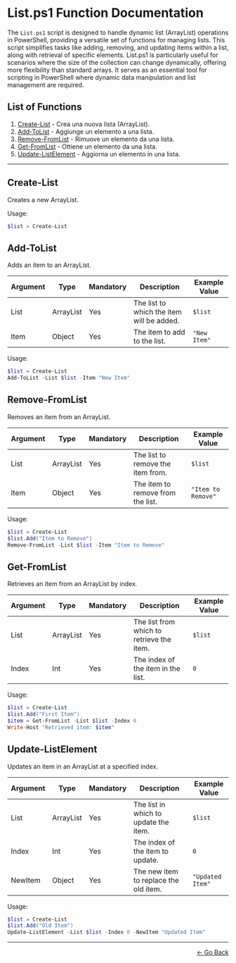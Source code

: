# List.ps1 Function Documentation

The `List.ps1` script is designed to handle dynamic list (ArrayList) operations in PowerShell, providing a versatile set of functions for managing lists. This script simplifies tasks like adding, removing, and updating items within a list, along with retrieval of specific elements. List.ps1 is particularly useful for scenarios where the size of the collection can change dynamically, offering more flexibility than standard arrays. It serves as an essential tool for scripting in PowerShell where dynamic data manipulation and list management are required.


## List of Functions

1. [Create-List](#Create-List) - Crea una nuova lista (ArrayList).
2. [Add-ToList](#Add-ToList) - Aggiunge un elemento a una lista.
3. [Remove-FromList](#Remove-FromList) - Rimuove un elemento da una lista.
4. [Get-FromList](#Get-FromList) - Ottiene un elemento da una lista.
5. [Update-ListElement](#Update-ListElement) - Aggiorna un elemento in una lista.

---

## Create-List

Creates a new ArrayList.

Usage:

```powershell
$list = Create-List
```

## Add-ToList

Adds an item to an ArrayList.

| Argument | Type              | Mandatory | Description                            | Example Value    |
|----------|-------------------|-----------|----------------------------------------|------------------|
| List     | ArrayList         | Yes       | The list to which the item will be added. | `$list`         |
| Item     | Object            | Yes       | The item to add to the list.              | `"New Item"`    |

Usage:

```powershell
$list = Create-List
Add-ToList -List $list -Item "New Item"
```

## Remove-FromList

Removes an item from an ArrayList.

| Argument | Type              | Mandatory | Description                            | Example Value    |
|----------|-------------------|-----------|----------------------------------------|------------------|
| List     | ArrayList         | Yes       | The list to remove the item from.          | `$list`         |
| Item     | Object            | Yes       | The item to remove from the list.         | `"Item to Remove"`|

Usage:

```powershell
$list = Create-List
$list.Add("Item to Remove")
Remove-FromList -List $list -Item "Item to Remove"
```

## Get-FromList

Retrieves an item from an ArrayList by index.

| Argument | Type              | Mandatory | Description                            | Example Value    |
|----------|-------------------|-----------|----------------------------------------|------------------|
| List     | ArrayList         | Yes       | The list from which to retrieve the item. | `$list`         |
| Index    | Int               | Yes       | The index of the item in the list.         | `0`             |

Usage:

```powershell
$list = Create-List
$list.Add("First Item")
$item = Get-FromList -List $list -Index 0
Write-Host "Retrieved item: $item"
```

## Update-ListElement

Updates an item in an ArrayList at a specified index.

| Argument | Type              | Mandatory | Description                            | Example Value    |
|----------|-------------------|-----------|----------------------------------------|------------------|
| List     | ArrayList         | Yes       | The list in which to update the item.  | `$list`         |
| Index    | Int               | Yes       | The index of the item to update.       | `0`             |
| NewItem  | Object            | Yes       | The new item to replace the old item.  | `"Updated Item"`|

Usage:

```powershell
$list = Create-List
$list.Add("Old Item")
Update-ListElement -List $list -Index 0 -NewItem "Updated Item"
```

---

<p align="right">
  <a href="/docs/README.md">← Go Back</a>
</p>